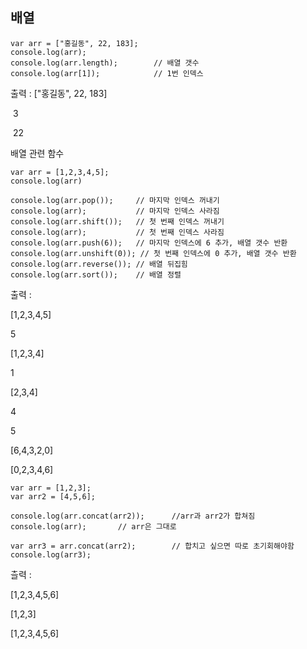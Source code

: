 ## 배열

```
var arr = ["홍길동", 22, 183];
console.log(arr);
console.log(arr.length);		// 배열 갯수
console.log(arr[1]);			// 1번 인덱스
```

출력 : ["홍길동", 22, 183]

​			3

​			22



배열 관련 함수

```
var arr = [1,2,3,4,5];
console.log(arr)

console.log(arr.pop());     // 마지막 인덱스 꺼내기
console.log(arr);           // 마지막 인덱스 사라짐
console.log(arr.shift());   // 첫 번째 인덱스 꺼내기
console.log(arr);           // 첫 번째 인덱스 사라짐
console.log(arr.push(6));   // 마지막 인덱스에 6 추가, 배열 갯수 반환
console.log(arr.unshift(0)); // 첫 번째 인덱스에 0 추가, 배열 갯수 반환
console.log(arr.reverse()); // 배열 뒤집힘
console.log(arr.sort());    // 배열 정렬
```

출력 :

[1,2,3,4,5]

5

[1,2,3,4]

1

[2,3,4]

4

5

[6,4,3,2,0]

[0,2,3,4,6]

```
var arr = [1,2,3];
var arr2 = [4,5,6];

console.log(arr.concat(arr2));		//arr과 arr2가 합쳐짐
console.log(arr);		// arr은 그대로

var arr3 = arr.concat(arr2);		// 합치고 싶으면 따로 초기회해야함
console.log(arr3);
```

츨력 :

[1,2,3,4,5,6]

[1,2,3]

[1,2,3,4,5,6]